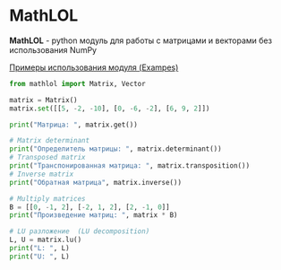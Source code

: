 # MathLOL
**MathLOL** - python модуль для работы с матрицами и векторами без использования NumPy

[Примеры использования модуля (Exampes)](https://github.com/ilikeevb/MathLOL/blob/master/example.ipynb)

```python
from mathlol import Matrix, Vector

matrix = Matrix()
matrix.set([[5, -2, -10], [0, -6, -2], [6, 9, 2]])

print("Матрица: ", matrix.get())

# Matrix determinant
print("Определитель матрицы: ", matrix.determinant())
# Transposed matrix
print("Транспонированная матрица: ", matrix.transposition())
# Inverse matrix
print("Обратная матрица", matrix.inverse())

# Multiply matrices
B = [[0, -1, 2], [-2, 1, 2], [2, -1, 0]]
print("Произведение матриц: ", matrix * B)

# LU разложение  (LU decomposition)
L, U = matrix.lu()
print("L: ", L)
print("U: ", L)
```
